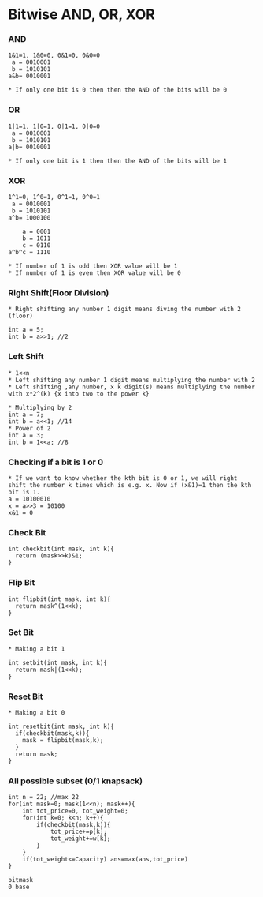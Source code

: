 # Bitwise AND, OR, XOR

### AND
```
1&1=1, 1&0=0, 0&1=0, 0&0=0
 a = 0010001
 b = 1010101
a&b= 0010001
```
```
* If only one bit is 0 then then the AND of the bits will be 0
```

### OR
```
1|1=1, 1|0=1, 0|1=1, 0|0=0
 a = 0010001
 b = 1010101
a|b= 0010001
```
```
* If only one bit is 1 then then the AND of the bits will be 1
```
### XOR
```
1^1=0, 1^0=1, 0^1=1, 0^0=1
 a = 0010001
 b = 1010101
a^b= 1000100
```   
```   
    a = 0001
    b = 1011
    c = 0110
a^b^c = 1110
```
```
* If number of 1 is odd then XOR value will be 1
* If number of 1 is even then XOR value will be 0
```

### Right Shift(Floor Division)
```
* Right shifting any number 1 digit means diving the number with 2 (floor)
```
```
int a = 5;
int b = a>>1; //2
```
### Left Shift
```
* 1<<n
* Left shifting any number 1 digit means multiplying the number with 2
* Left shifting ,any number, x k digit(s) means multiplying the number with x*2^(k) {x into two to the power k}
```
``` 
* Multiplying by 2
int a = 7;
int b = a<<1; //14
* Power of 2
int a = 3;
int b = 1<<a; //8
```
### Checking if a bit is 1 or 0
```
* If we want to know whether the kth bit is 0 or 1, we will right shift the number k times which is e.g. x. Now if (x&1)=1 then the kth bit is 1. 
a = 10100010
x = a>>3 = 10100
x&1 = 0
```
### Check Bit
```
int checkbit(int mask, int k){
  return (mask>>k)&1;
}
```
### Flip Bit
```
int flipbit(int mask, int k){
  return mask^(1<<k);
}
```
### Set Bit
```
* Making a bit 1
```
```
int setbit(int mask, int k){
  return mask|(1<<k);
}
```
### Reset Bit
```
* Making a bit 0
```
```
int resetbit(int mask, int k){
  if(checkbit(mask,k)){
    mask = flipbit(mask,k);
  }
  return mask;
}
```
### All possible subset (0/1 knapsack)
```
int n = 22; //max 22
for(int mask=0; mask(1<<n); mask++){
    int tot_price=0, tot_weight=0;
    for(int k=0; k<n; k++){
        if(checkbit(mask,k)){
            tot_price+=p[k];
            tot_weight+=w[k];
        }
    }
    if(tot_weight<=Capacity) ans=max(ans,tot_price)
}
```
```
bitmask
0 base
```
